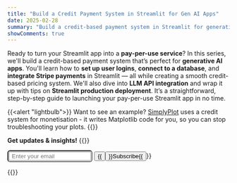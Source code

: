 ```yaml
---
title: "Build a Credit Payment System in Streamlit for Gen AI Apps"
date: 2025-02-28
summary: "Build a credit-based payment system in Streamlit for generative AI apps — from user logins to production deployment."
showComments: true
---
```


Ready to turn your Streamlit app into a **pay-per-use service**? In this series, we'll build a credit-based payment system that’s perfect for **generative AI apps**. You'll learn how to **set up user logins**, **connect to a database**, and **integrate Stripe payments** in Streamlit — all while creating a smooth credit-based pricing system. We'll also dive into **LLM API integration** and wrap it up with tips on **Streamlit production deployment**. It’s a straightforward, step-by-step guide to launching your pay-per-use Streamlit app in no time.

{{<alert "lightbulb">}}
Want to see an example? [SimplyPlot](https://simplyplot.streamlit.app/) uses a credit system for monetisation - it writes Matplotlib code for you, so you can stop troubleshooting your plots.
{{</alert>}}

**Get updates & insights!**
{{<rawhtml>}}
<form method="post" action="https://ymlp.com/subscribe.php?id=gybbemegmgj" class="subscribe-form">
  <span>
    <input type="email" id="email" name="YMP0" placeholder="Enter your email" required style="display: inline-block;
             border-radius: 0.375rem;
             background-color:rgb(255, 255, 255);
             padding: .25rem .25rem .25rem .5rem;
             box-shadow: inset 0 0 0 3px rgb(200,200,200);">
  </span>
  <span>
    <button type="submit" class="submit-btn">{{<button type="submit">}}Subscribe{{</button>}}</button>
  </span>
</form>
{{</rawhtml>}}